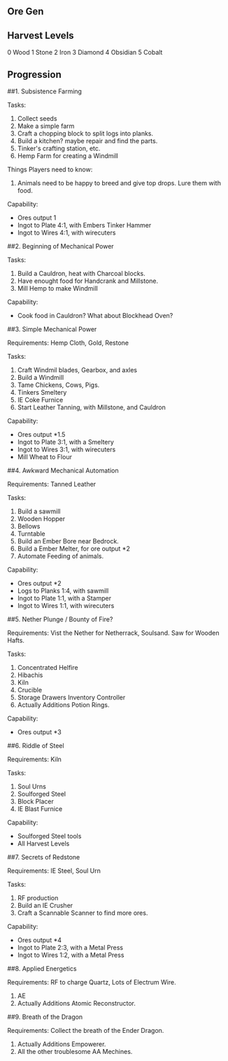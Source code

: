 

Ore Gen
-------

Harvest Levels
--------------

0 Wood
1 Stone
2 Iron
3 Diamond
4 Obsidian
5 Cobalt


Progression
-----------

##1. Subsistence Farming

Tasks: 
 1. Collect seeds
 2. Make a simple farm
 3. Craft a chopping block to split logs into planks. 
 4. Build a kitchen? maybe repair and find the parts.
 5. Tinker's crafting station, etc.
 6. Hemp Farm for creating a Windmill

Things Players need to know:
 1. Animals need to be happy to breed and give top drops. Lure them with food.

Capability:
 - Ores output 1
 - Ingot to Plate 4:1, with Embers Tinker Hammer
 - Ingot to Wires 4:1, with wirecuters


##2. Beginning of Mechanical Power

Tasks:
 1. Build a Cauldron, heat with Charcoal blocks.
 2. Have enought food for Handcrank and Millstone.
 3. Mill Hemp to make Windmill

Capability:
 - Cook food in Cauldron? What about Blockhead Oven?


##3. Simple Mechanical Power

Requirements: Hemp Cloth, Gold, Restone

Tasks:
 1. Craft Windmil blades, Gearbox, and axles
 1. Build a Windmill
 2. Tame Chickens, Cows, Pigs. 
 3. Tinkers Smeltery
 4. IE Coke Furnice
 5. Start Leather Tanning, with Millstone, and Cauldron

Capability:
 - Ores output *1.5
 - Ingot to Plate 3:1, with a Smeltery
 - Ingot to Wires 3:1, with wirecuters
 - Mill Wheat to Flour


##4. Awkward Mechanical Automation

Requirements: Tanned Leather

Tasks:
 1. Build a sawmill
 2. Wooden Hopper
 3. Bellows
 4. Turntable
 5. Build an Ember Bore near Bedrock.
 6. Build a Ember Melter, for ore output *2
 7. Automate Feeding of animals.

Capability:
 - Ores output *2
 - Logs to Planks 1:4, with sawmill
 - Ingot to Plate 1:1, with a Stamper
 - Ingot to Wires 1:1, with wirecuters


##5. Nether Plunge / Bounty of Fire?

Requirements: Vist the Nether for Netherrack, Soulsand. Saw for Wooden Hafts.

Tasks:
 1. Concentrated Helfire
 2. Hibachis
 3. Kiln
 4. Crucible
 5. Storage Drawers Inventory Controller
 6. Actually Additions Potion Rings.

Capability:
 - Ores output *3


##6. Riddle of Steel

Requirements: Kiln

Tasks:
 1. Soul Urns
 2. Soulforged Steel
 3. Block Placer
 4. IE Blast Furnice

Capability:
 * Soulforged Steel tools
 * All Harvest Levels


##7. Secrets of Redstone 

Requirements: IE Steel, Soul Urn

Tasks:
 1. RF production
 2. Build an IE Crusher
 3. Craft a Scannable Scanner to find more ores.

Capability:
 * Ores output *4
 * Ingot to Plate 2:3, with a Metal Press
 * Ingot to Wires 1:2, with a Metal Press


##8. Applied Energetics

Requirements: RF to charge Quartz, Lots of Electrum Wire.

1. AE
2. Actually Additions Atomic Reconstructor.


##9. Breath of the Dragon

Requirements: Collect the breath of the Ender Dragon.

1. Actually Additions Empowerer.
2. All the other troublesome AA Mechines.

